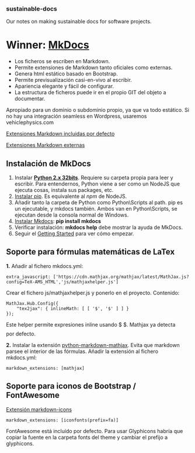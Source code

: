 ### sustainable-docs

Our notes on making sustainable docs for software projects.

# Winner: **[MkDocs](http://www.mkdocs.org/)**

- Los ficheros se escriben en Markdown.
- Permite extensiones de Markdown tanto oficiales como externas.
- Genera html estático basado en Bootstrap. 
- Permite previsualización casi-en-vivo al escribir.
- Apariencia elegante y fácil de configurar.
- La estructura de ficheros puede ir en el propio GIT del objeto a documentar.

Apropiado para un dominio o subdominio propio, ya que va todo estático. Si no hay una integración seamless en Wordpress, usaremos vehiclephysics.com

[Extensiones Markdown incluidas por defecto](https://pythonhosted.org/Markdown/extensions/index.html)

[Extensiones Markdown externas](
https://github.com/waylan/Python-Markdown/wiki/Third-Party-Extensions)

## Instalación de MkDocs

1. Instalar **[Python 2.x 32bits](https://www.python.org/)**. Requiere su carpeta propia para leer y escribir. Para entendernos, Python viene a ser como un NodeJS que ejecuta cosas, instala sus packages, etc.
2. [Instalar pip](https://pip.pypa.io/en/latest/installing.html). Es equivalente al _npm_ de NodeJS.
3. Añadir tanto la carpeta de Python como Python\Scripts al path. pip es un ejecutable, y mkdocs también. Ambos van en Python\Scripts, se ejecutan desde la consola normal de Windows.
4. [Instalar Mkdocs](http://www.mkdocs.org/#installation): **pip install mkdocs**
5. Verificar instalación: **mkdocs help** debe mostrar la ayuda de MkDocs.
6. Seguir el [Getting Started](http://www.mkdocs.org/#installation) para ver cómo empezar.

## Soporte para fórmulas matemáticas de LaTex

**1.** Añadir al fichero mkdocs.yml:

    extra_javascript: ['https://cdn.mathjax.org/mathjax/latest/MathJax.js?config=TeX-AMS_HTML','js/mathjaxhelper.js']

Crear el fichero js/mathjaxhelper.js y ponerlo en el proyecto. Contenido:

    MathJax.Hub.Config({
        "tex2jax": { inlineMath: [ [ '$', '$' ] ] }
    });

Este helper permite expresiones inline usando $ $. Mathjax ya detecta $$ $$ por defecto.

**2.** Instalar la extensión [python-markdown-mathjax](https://github.com/mayoff/python-markdown-mathjax). Evita que markdown parsee el interior de las fórmulas. Añadir la extensión al fichero mkdocs.yml:

    markdown_extensions: [mathjax]

## Soporte para iconos de Bootstrap / FontAwesome

[Extensión markdown-icons](https://github.com/MadLittleMods/markdown-icons)

    markdown_extensions: [iconfonts(prefix=fa)]

FontAwesome está incluído por defecto. Para usar Glyphicons habría que copiar la fuente en la carpeta fonts del theme y cambiar el prefijo a glyphicons.
